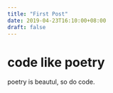 ```yaml
---
title: "First Post"
date: 2019-04-23T16:10:00+08:00
draft: false
---
```


# code like poetry
poetry is beautul, so do code.

